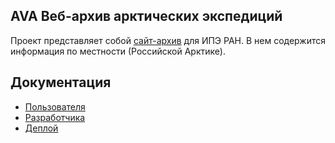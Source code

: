 ## AVA Веб-архив арктических экспедиций

Проект представляет собой [сайт-архив](https://avarus.space/) для ИПЭ РАН. В нем содержится информация по местности (Российской Арктике).

## Документация

- [Пользователя](docs/user.md)
- [Разработчика](docs/dev.md)
- [Деплой](docs/deploy.md)
